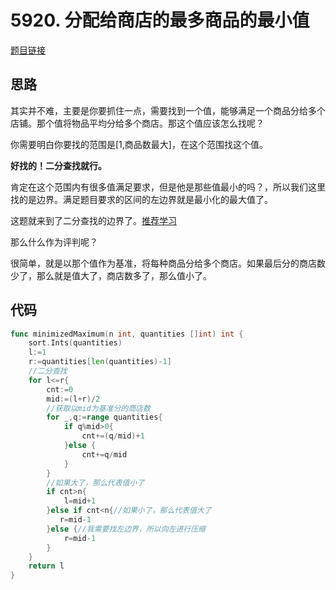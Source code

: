 # 5920. 分配给商店的最多商品的最小值

[题目链接](https://leetcode-cn.com/problems/minimized-maximum-of-products-distributed-to-any-store/)

## 思路

其实并不难，主要是你要抓住一点，需要找到一个值，能够满足一个商品分给多个店铺。那个值将物品平均分给多个商店。那这个值应该怎么找呢？

你需要明白你要找的范围是[1,商品数最大]，在这个范围找这个值。

**好找的！二分查找就行。**

肯定在这个范围内有很多值满足要求，但是他是那些值最小的吗？，所以我们这里找的是边界。满足题目要求的区间的左边界就是最小化的最大值了。

这题就来到了二分查找的边界了。[推荐学习](https://leetcode-cn.com/problems/binary-search/solution/er-fen-cha-zhao-xiang-jie-by-labuladong/)

那么什么作为评判呢？

很简单，就是以那个值作为基准，将每种商品分给多个商店。如果最后分的商店数少了，那么就是值大了，商店数多了，那么值小了。

## 代码

```go
func minimizedMaximum(n int, quantities []int) int {
    sort.Ints(quantities)
    l:=1
    r:=quantities[len(quantities)-1]
    //二分查找
    for l<=r{
        cnt:=0
        mid:=(l+r)/2
        //获取以mid为基准分的商店数
        for _,q:=range quantities{
            if q%mid>0{
                cnt+=(q/mid)+1
            }else {
                cnt+=q/mid
            }
        }
        //如果大了，那么代表值小了
        if cnt>n{
            l=mid+1
        }else if cnt<n{//如果小了，那么代表值大了
           r=mid-1
        }else {//我需要找左边界，所以向左进行压缩
            r=mid-1
        }
    }
    return l
}
```

